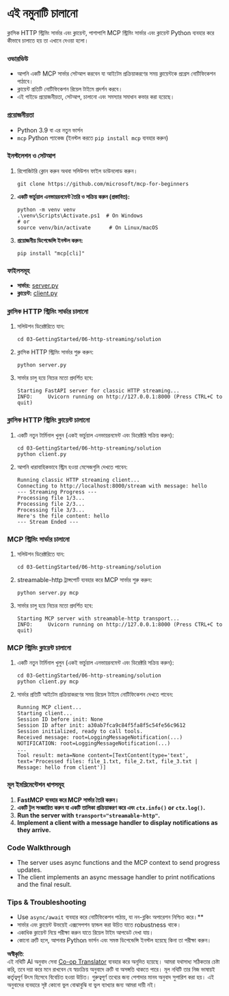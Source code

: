 <!--
CO_OP_TRANSLATOR_METADATA:
{
  "original_hash": "4c4da5949611d91b06d8a5d450aae8d6",
  "translation_date": "2025-06-13T02:00:29+00:00",
  "source_file": "03-GettingStarted/06-http-streaming/solution/python/README.md",
  "language_code": "bn"
}
-->
# এই নমুনাটি চালানো

ক্লাসিক HTTP স্ট্রিমিং সার্ভার এবং ক্লায়েন্ট, পাশাপাশি MCP স্ট্রিমিং সার্ভার এবং ক্লায়েন্ট Python ব্যবহার করে কীভাবে চালাতে হয় তা এখানে দেওয়া হলো।

### ওভারভিউ

- আপনি একটি MCP সার্ভার সেটআপ করবেন যা আইটেম প্রক্রিয়াকরণের সময় ক্লায়েন্টকে প্রগ্রেস নোটিফিকেশন পাঠাবে।
- ক্লায়েন্ট প্রতিটি নোটিফিকেশন রিয়েল টাইমে প্রদর্শন করবে।
- এই গাইডে প্রয়োজনীয়তা, সেটআপ, চালানো এবং সমস্যার সমাধান কভার করা হয়েছে।

### প্রয়োজনীয়তা

- Python 3.9 বা এর নতুন ভার্সন
- `mcp` Python প্যাকেজ (ইনস্টল করতে `pip install mcp` ব্যবহার করুন)

### ইনস্টলেশন ও সেটআপ

1. রিপোজিটরি ক্লোন করুন অথবা সলিউশন ফাইল ডাউনলোড করুন।

   ```pwsh
   git clone https://github.com/microsoft/mcp-for-beginners
   ```

1. **একটি ভার্চুয়াল এনভায়রনমেন্ট তৈরি ও সক্রিয় করুন (প্রস্তাবিত):**

   ```pwsh
   python -m venv venv
   .\venv\Scripts\Activate.ps1  # On Windows
   # or
   source venv/bin/activate      # On Linux/macOS
   ```

1. **প্রয়োজনীয় ডিপেন্ডেন্সি ইনস্টল করুন:**

   ```pwsh
   pip install "mcp[cli]"
   ```

### ফাইলসমূহ

- **সার্ভার:** [server.py](../../../../../../03-GettingStarted/06-http-streaming/solution/python/server.py)
- **ক্লায়েন্ট:** [client.py](../../../../../../03-GettingStarted/06-http-streaming/solution/python/client.py)

### ক্লাসিক HTTP স্ট্রিমিং সার্ভার চালানো

1. সলিউশন ডিরেক্টরিতে যান:

   ```pwsh
   cd 03-GettingStarted/06-http-streaming/solution
   ```

2. ক্লাসিক HTTP স্ট্রিমিং সার্ভার শুরু করুন:

   ```pwsh
   python server.py
   ```

3. সার্ভার চালু হয়ে নিচের মতো প্রদর্শিত হবে:

   ```
   Starting FastAPI server for classic HTTP streaming...
   INFO:     Uvicorn running on http://127.0.0.1:8000 (Press CTRL+C to quit)
   ```

### ক্লাসিক HTTP স্ট্রিমিং ক্লায়েন্ট চালানো

1. একটি নতুন টার্মিনাল খুলুন (একই ভার্চুয়াল এনভায়রনমেন্ট এবং ডিরেক্টরি সক্রিয় করুন):

   ```pwsh
   cd 03-GettingStarted/06-http-streaming/solution
   python client.py
   ```

2. আপনি ধারাবাহিকভাবে স্ট্রিম হওয়া মেসেজগুলি দেখতে পাবেন:

   ```text
   Running classic HTTP streaming client...
   Connecting to http://localhost:8000/stream with message: hello
   --- Streaming Progress ---
   Processing file 1/3...
   Processing file 2/3...
   Processing file 3/3...
   Here's the file content: hello
   --- Stream Ended ---
   ```

### MCP স্ট্রিমিং সার্ভার চালানো

1. সলিউশন ডিরেক্টরিতে যান:
   ```pwsh
   cd 03-GettingStarted/06-http-streaming/solution
   ```
2. streamable-http ট্রান্সপোর্ট ব্যবহার করে MCP সার্ভার শুরু করুন:
   ```pwsh
   python server.py mcp
   ```
3. সার্ভার চালু হয়ে নিচের মতো প্রদর্শিত হবে:
   ```
   Starting MCP server with streamable-http transport...
   INFO:     Uvicorn running on http://127.0.0.1:8000 (Press CTRL+C to quit)
   ```

### MCP স্ট্রিমিং ক্লায়েন্ট চালানো

1. একটি নতুন টার্মিনাল খুলুন (একই ভার্চুয়াল এনভায়রনমেন্ট এবং ডিরেক্টরি সক্রিয় করুন):
   ```pwsh
   cd 03-GettingStarted/06-http-streaming/solution
   python client.py mcp
   ```
2. সার্ভার প্রতিটি আইটেম প্রক্রিয়াকরণের সময় রিয়েল টাইমে নোটিফিকেশন দেখতে পাবেন:
   ```
   Running MCP client...
   Starting client...
   Session ID before init: None
   Session ID after init: a30ab7fca9c84f5fa8f5c54fe56c9612
   Session initialized, ready to call tools.
   Received message: root=LoggingMessageNotification(...)
   NOTIFICATION: root=LoggingMessageNotification(...)
   ...
   Tool result: meta=None content=[TextContent(type='text', text='Processed files: file_1.txt, file_2.txt, file_3.txt | Message: hello from client')]
   ```

### মূল ইমপ্লিমেন্টেশন ধাপসমূহ

1. **FastMCP ব্যবহার করে MCP সার্ভার তৈরি করুন।**
2. **একটি টুল সংজ্ঞায়িত করুন যা একটি তালিকা প্রক্রিয়াকরণ করে এবং `ctx.info()` or `ctx.log()`.**
3. **Run the server with `transport="streamable-http"`.**
4. **Implement a client with a message handler to display notifications as they arrive.**

### Code Walkthrough
- The server uses async functions and the MCP context to send progress updates.
- The client implements an async message handler to print notifications and the final result.

### Tips & Troubleshooting

- Use `async/await` ব্যবহার করে নোটিফিকেশন পাঠায়, যা নন-ব্লকিং অপারেশন নিশ্চিত করে।**
- সার্ভার এবং ক্লায়েন্ট উভয়েই এক্সসেপশন হ্যান্ডল করা উচিত যাতে robustness থাকে।
- একাধিক ক্লায়েন্ট নিয়ে পরীক্ষা করুন যাতে রিয়েল টাইম আপডেট দেখা যায়।
- কোনো ত্রুটি হলে, আপনার Python ভার্সন এবং সমস্ত ডিপেন্ডেন্সি ইনস্টল হয়েছে কিনা তা পরীক্ষা করুন।

**অস্বীকৃতি**:  
এই নথিটি AI অনুবাদ সেবা [Co-op Translator](https://github.com/Azure/co-op-translator) ব্যবহার করে অনূদিত হয়েছে। আমরা যথাসাধ্য সঠিকতার চেষ্টা করি, তবে দয়া করে মনে রাখবেন যে স্বয়ংক্রিয় অনুবাদে ত্রুটি বা অসঙ্গতি থাকতে পারে। মূল নথিটি তার নিজ ভাষায়ই কর্তৃত্বপূর্ণ উৎস হিসেবে বিবেচিত হওয়া উচিত। গুরুত্বপূর্ণ তথ্যের জন্য পেশাদার মানব অনুবাদ সুপারিশ করা হয়। এই অনুবাদের ব্যবহারে সৃষ্ট কোনো ভুল বোঝাবুঝি বা ভুল ব্যাখ্যার জন্য আমরা দায়ী নই।